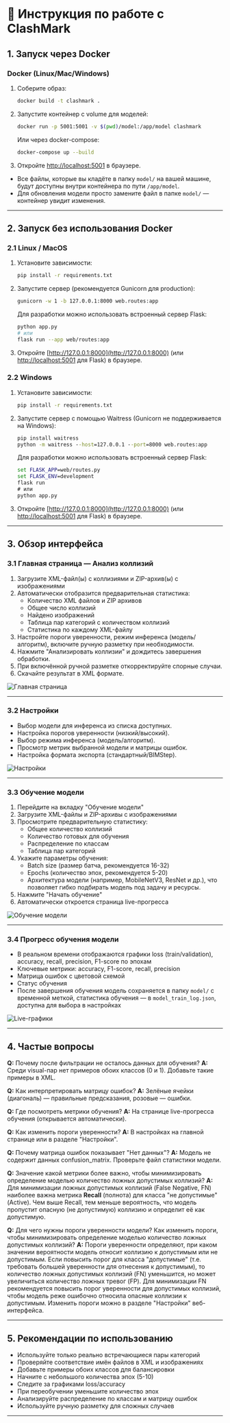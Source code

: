# 📖 Инструкция по работе с ClashMark

## 1. Запуск через Docker

### Docker (Linux/Mac/Windows)

1. Соберите образ:
   ```bash
   docker build -t clashmark .
   ```
2. Запустите контейнер с volume для моделей:
   ```bash
   docker run -p 5001:5001 -v $(pwd)/model:/app/model clashmark
   ```
   Или через docker-compose:
   ```bash
   docker-compose up --build
   ```
3. Откройте [http://localhost:5001](http://localhost:5001) в браузере.

- Все файлы, которые вы кладёте в папку `model/` на вашей машине, будут доступны внутри контейнера по пути `/app/model`.
- Для обновления модели просто замените файл в папке `model/` — контейнер увидит изменения.

---

## 2. Запуск без использования Docker

### 2.1 Linux / MacOS

1. Установите зависимости:
   ```bash
   pip install -r requirements.txt
   ```
2. Запустите сервер (рекомендуется Gunicorn для production):
   ```bash
   gunicorn -w 1 -b 127.0.0.1:8000 web.routes:app
   ```
   Для разработки можно использовать встроенный сервер Flask:
   ```bash
   python app.py
   # или
   flask run --app web/routes:app
   ```
3. Откройте [http://127.0.0.1:8000](http://127.0.0.1:8000) (или [http://localhost:5001](http://localhost:5001) для Flask) в браузере.

### 2.2 Windows

1. Установите зависимости:
   ```cmd
   pip install -r requirements.txt
   ```
2. Запустите сервер с помощью Waitress (Gunicorn не поддерживается на Windows):
   ```cmd
   pip install waitress
   python -m waitress --host=127.0.0.1 --port=8000 web.routes:app
   ```
   Для разработки можно использовать встроенный сервер Flask:
   ```cmd
   set FLASK_APP=web/routes.py
   set FLASK_ENV=development
   flask run
   # или
   python app.py
   ```
3. Откройте [http://127.0.0.1:8000](http://127.0.0.1:8000) (или [http://localhost:5001](http://localhost:5001) для Flask) в браузере.

---

## 3. Обзор интерфейса

### 3.1 Главная страница — Анализ коллизий

1. Загрузите XML-файл(ы) с коллизиями и ZIP-архив(ы) с изображениями
2. Автоматически отобразится предварительная статистика:
   - Количество XML файлов и ZIP архивов
   - Общее число коллизий
   - Найдено изображений
   - Таблица пар категорий с количеством коллизий
   - Статистика по каждому XML-файлу
3. Настройте пороги уверенности, режим инференса (модель/алгоритм), включите ручную разметку при необходимости.
4. Нажмите "Анализировать коллизии" и дождитесь завершения обработки.
5. При включённой ручной разметке откорректируйте спорные случаи.
6. Скачайте результат в XML формате.

![Главная страница](images/screenshot_main.png)

---

### 3.2 Настройки

- Выбор модели для инференса из списка доступных.
- Настройка порогов уверенности (низкий/высокий).
- Выбор режима инференса (модель/алгоритм).
- Просмотр метрик выбранной модели и матрицы ошибок.
- Настройка формата экспорта (стандартный/BIMStep).

![Настройки](images/screenshot_settings.png)

---

### 3.3 Обучение модели

1. Перейдите на вкладку "Обучение модели"
2. Загрузите XML-файлы и ZIP-архивы с изображениями
3. Просмотрите предварительную статистику:
   - Общее количество коллизий
   - Количество готовых для обучения
   - Распределение по классам
   - Таблица пар категорий
4. Укажите параметры обучения:
   - Batch size (размер батча, рекомендуется 16-32)
   - Epochs (количество эпох, рекомендуется 5-20)
   - Архитектура модели (например, MobileNetV3, ResNet и др.), что позволяет гибко подбирать модель под задачу и ресурсы.
5. Нажмите "Начать обучение"
6. Автоматически откроется страница live-прогресса

![Обучение модели](images/screenshot_train.png)

---

### 3.4 Прогресс обучения модели

- В реальном времени отображаются графики loss (train/validation), accuracy, recall, precision, F1-score по эпохам
- Ключевые метрики: accuracy, F1-score, recall, precision
- Матрица ошибок с цветовой схемой
- Статус обучения
- После завершения обучения модель сохраняется в папку `model/` с временной меткой, статистика обучения — в `model_train_log.json`, доступна для выбора в настройках

![Live-графики](images/screenshot_live_metrics.png)

---

## 4. Частые вопросы

**Q:** Почему после фильтрации не осталось данных для обучения?
**A:** Среди visual-пар нет примеров обоих классов (0 и 1). Добавьте такие примеры в XML.

**Q:** Как интерпретировать матрицу ошибок?
**A:** Зелёные ячейки (диагональ) — правильные предсказания, розовые — ошибки.

**Q:** Где посмотреть метрики обучения?
**A:** На странице live-прогресса обучения (открывается автоматически).

**Q:** Как изменить пороги уверенности?
**A:** В настройках на главной странице или в разделе "Настройки".

**Q:** Почему матрица ошибок показывает "Нет данных"?
**A:** Модель не содержит данных confusion_matrix. Проверьте файл статистики модели.

**Q:** Значение какой метрики более важно, чтобы минимизировать определение моделью количество ложных допустимых коллизий?
**A:** Для минимизации ложных допустимых коллизий (False Negative, FN) наиболее важна метрика **Recall** (полнота) для класса "не допустимые" (Active). Чем выше Recall, тем меньше вероятность, что модель пропустит опасную (не допустимую) коллизию и определит её как допустимую.

**Q:** Для чего нужны пороги уверенности модели? Как изменить пороги, чтобы минимизировать определение моделью количество ложных допустимых коллизий?
**A:** Пороги уверенности определяют, при каком значении вероятности модель относит коллизию к допустимым или не допустимым. Если повысить порог для класса "допустимые" (т.е. требовать большей уверенности для отнесения к допустимым), то количество ложных допустимых коллизий (FN) уменьшится, но может увеличиться количество ложных тревог (FP). Для минимизации FN рекомендуется повысить порог уверенности для допустимых коллизий, чтобы модель реже ошибочно относила опасные коллизии к допустимым. Изменить пороги можно в разделе "Настройки" веб-интерфейса.

---

## 5. Рекомендации по использованию

- Используйте только реально встречающиеся пары категорий
- Проверяйте соответствие имён файлов в XML и изображениях
- Добавьте примеры обоих классов для балансировки
- Начните с небольшого количества эпох (5-10)
- Следите за графиками loss/accuracy
- При переобучении уменьшите количество эпох
- Анализируйте распределение по классам и матрицу ошибок
- Используйте ручную разметку для сложных случаев

--- 